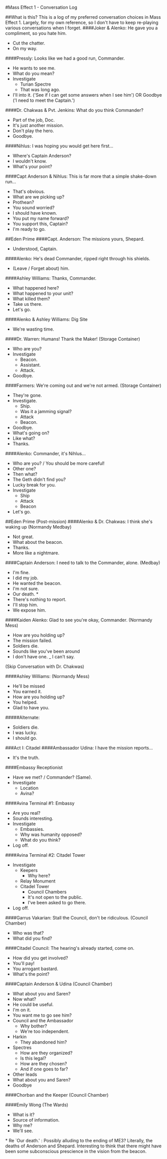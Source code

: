 #Mass Effect 1 - Conversation Log

##What is this?
This is a log of my preferred conversation choices in Mass Effect 1.
Largely, for my own reference, so I don't have to keep re-playing various 
conversations when I forget.
####Joker & Alenko: He gave you a compliment, so you hate him.
- Cut the chatter.
- On my way.

####Pressly: Looks like we had a good run, Commander.
- He wants to see me.
- What do you mean?
- Investigate
	- Turian Spectre
	- That was long ago.
- I'll into it. ('See if I can get some answers when I see him') OR
	Goodbye ('I need to meet the Captain.')

####Dr. Chakwas & Pvt. Jenkins: What do you think Commander?
- Part of the job, Doc.
- It's just another mission.
- Don't play the hero.
- Goodbye.

####Nihlus: I was hoping you would get here first...
- Where's Captain Anderson?
- I wouldn't know.
- What's your point?

####Capt Anderson & Nihlus: This is far more that a simple shake-down run...
- That's obvious.
- What are we picking up?
- Prothean?
- You sound worried?
- I should have known.
- You put my name forward?
- You support this, Captain?
- I'm ready to go.

##Eden Prime
####Capt. Anderson: The missions yours, Shepard.
- Understood, Captain.

####Alenko: He's dead Commander, ripped right through his shields.
- (Leave / Forget about) him.

####Ashley Williams: Thanks, Commander.
- What happened here?
- What happened to your unit?
- What killed them?
- Take us there.
- Let's go.

####Alenko & Ashley Williams: Dig Site
- We're wasting time.

####Dr. Warren: Humans! Thank the Maker! (Storage Container)
- Who are you?
- Investigate
	- Beacon.
	- Assistant.
	- Attack.
- Goodbye.

####Farmers: We're coming out and we're not armed. (Storage Container)
- They're gone.
- Investigate.
	- Ship.
	- Was it a jamming signal?
	- Attack
	- Beacon.
- Goodbye.
- What's going on?
- Like what?
- Thanks.

####Alenko: Commander, it's Nihlus...
- Who are you? / You should be more careful!
- Other one?
- Then what?
- The Geth didn't find you?
- Lucky break for you.
- Investigate
	- Ship
	- Attack
	- Beacon
- Let's go.

##Eden Prime (Post-mission)
####Alenko & Dr. Chakwas: I think she's waking up (Normandy Medbay)
- Not great.
- What about the beacon.
- Thanks.
- More like a nightmare.

####Captain Anderson: I need to talk to the Commander, alone. (Medbay)
- I'm fine.
- I did my job.
- He wanted the beacon.
- I'm not sure.
- Our death. *
- There's nothing to report.
- I'll stop him.
- We expose him.


####Kaiden Alenko: Glad to see you're okay, Commander.  (Normandy Mess)
- How are you holding up?
- The mission failed.
- Soldiers die.
- Sounds like you've been around
- I don't have one.
_ I can't say.

(Skip Conversation with Dr. Chakwas)

####Ashley Williams: (Normandy Mess)
- He'll be missed 
- You earned it.
- How are you holding up?
- You helped.
- Glad to have you.

#####Alternate:
- Soldiers die.
- I was lucky.
- I should go.

###Act I: Citadel
####Ambassador Udina:  I have the mission reports... 
- It's the truth.

####Embassy Receptionist
- Have we met? / Commander?  (Same).
- Investigate
	- Location
	- Avina?

####Avina Terminal \#1: Embassy
- Are you real?
- Sounds interesting.
- Investigate
	- Embassies.
	- Why was humanity opposed?
	- What do you think?
- Log off.

####Avina Terminal \#2: Citadel Tower
- Investigate
	- Keepers
		- Why here?
	- Relay Monument
	- Citadel Tower
		- Council Chambers
		- It's not open to the public.
		- I've been asked to go there.
- Log off.

####Garrus Vakarian: Stall the Council, don't be ridiculous. (Council Chamber)
- Who was that?
- What did you find?

####Citadel Council: The hearing's already started, come on.
- How did you get involved?
- You'll pay!
- You arrogant bastard.
- What's the point?

####Captain Anderson & Udina (Council Chamber) 
- What about you and Saren?
- Now what?
- He could be useful.
- I'm on it.
- You want me to go see him?
- Council and the Ambassador
	- Why bother?
	- We're too independent.
- Harkin
	- They abandoned him?
- Spectres
	- How are they organized?
	- Is this legal?
	- How are they chosen?
	- And if one goes to far?
- Other leads
- What about you and Saren?
- Goodbye

####Chorban and the Keeper (Council Chamber)

####Emily Wong (The Wards)
- What is it?
- Source of information.
- Why me?
- We'll see.


\* Re \`Our death.' : Possibly alluding to the ending of ME3?  Literally, the deaths of Anderson and Shepard.  Interesting to think that there might have been some subconscious prescience in the vision from the beacon.  
